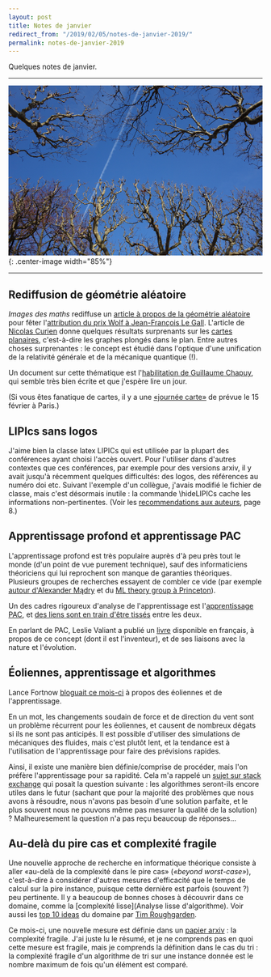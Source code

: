 ```yaml
---
layout: post
title: Notes de janvier
redirect_from: "/2019/02/05/notes-de-janvier-2019/"
permalink: notes-de-janvier-2019
---
```


Quelques notes de janvier.

---

![](assets/ciel.png){: .center-image width="85%"}

---

## Rediffusion de géométrie aléatoire

*Images des maths* rediffuse un 
[article à propos de la géométrie aléatoire](http://images.math.cnrs.fr/A-quoi-ressemble-un-planisphere-vraiment-aleatoire.html)
pour fêter l'[attribution du prix Wolf à Jean-François Le Gall](http://www.actu.u-psud.fr/fr/recherche/actualites-2019/jean-francois-le-gall-laureat-du-prix-wolf-de-mathematiques.html). 
L'article de [Nicolas Curien](https://www.math.u-psud.fr/~curien/)
donne quelques résultats surprenants sur les [cartes planaires](https://fr.wikipedia.org/wiki/Carte_combinatoire),
c'est-à-dire les graphes plongés dans le plan. 
Entre autres choses surprenantes :
le concept est étudié dans l'optique d'une unification de la relativité générale 
et de la mécanique quantique (!). 

Un document sur cette thématique est 
l'[habilitation de Guillaume Chapuy](https://www.irif.fr/~chapuy/chapuyHabilitationWeb.pdf),
qui semble très bien écrite et que j'espère lire un jour.

(Si vous êtes fanatique de cartes, il y a une 
[«journée carte»](http://cartaplus.math.cnrs.fr/JourneesCartes/) 
de prévue le 15 février à Paris.)

## LIPIcs sans logos

J'aime bien la classe latex LIPICs qui est utilisée par la plupart des 
conférences ayant choisi l'accès ouvert. 
Pour l'utiliser dans d'autres contextes 
que ces conférences, par exemple pour des versions arxiv, il y avait jusqu'à 
récemment quelques difficultés: des logos, des références au numéro doi etc. 
Suivant l'exemple d'un collègue, j'avais modifié le fichier de classe, mais 
c'est désormais inutile : la commande \hideLIPICs cache les informations 
non-pertinentes. (Voir les
[recommendations aux auteurs](http://drops.dagstuhl.de/styles/lipics-v2019/lipics-v2019-authors/lipics-v2019-authors-guidelines.pdf), 
page 8.)

## Apprentissage profond et apprentissage PAC

L'apprentissage profond est très populaire auprès d'à peu près tout le monde 
(d'un point de vue purement technique), sauf des informaticiens théoriciens qui 
lui reprochent son manque de garanties théoriques. 
Plusieurs groupes de recherches essayent de combler ce vide (par exemple 
[autour d'Alexander Mądry](http://people.csail.mit.edu/madry/lab/)
et du [ML theory group à Princeton](http://mltheory.cs.princeton.edu/)). 

Un des cadres rigoureux d'analyse de l'apprentissage est 
l'[apprentissage PAC](https://fr.wikipedia.org/wiki/Apprentissage_PAC), et 
[des liens sont en train d'être tissés](https://theorydish.blog/2019/01/04/on-pac-analysis-and-deep-neural-networks/) 
entre les deux.

En parlant de PAC, Leslie Valiant a publié un [livre](http://www.probablyapproximatelycorrect.com/)
disponible en français, à propos de ce concept (dont il est l'inventeur), et de 
ses liaisons avec la nature et l'évolution.

## Éoliennes, apprentissage et algorithmes

Lance Fortnow [bloguait ce mois-ci](https://blog.computationalcomplexity.org/2019/01/machine-learning-and-wind-turbines.html)
à propos des éoliennes et de l'apprentissage. 

En un mot, les changements soudain de force et de direction du vent sont un 
problème récurrent pour les éoliennes, et causent de nombreux dégats si ils ne 
sont pas anticipés. Il est possible d'utiliser des simulations de mécaniques des 
fluides, mais c'est plutôt lent, et la tendance est à l'utilisation de 
l'apprentissage pour faire des prévisions rapides. 

Ainsi, il existe une manière bien définie/comprise de procéder, mais l'on 
préfère l'apprentissage pour sa rapidité. Cela m'a rappelé un 
[sujet sur stack exchange](https://cstheory.stackexchange.com/questions/38095/if-machine-learning-techniques-keep-improving-whats-the-role-of-algorithmics-i)
qui posait la question suivante : les algorithmes seront-ils encore utiles dans 
le futur (sachant que pour la majorité des problèmes que nous avons à résoudre, 
nous n'avons pas besoin d'une solution parfaite, et le plus souvent nous ne 
pouvons même pas mesurer la qualité de la solution) ? 
Malheuresement la question n'a pas reçu beaucoup de réponses... 

## Au-delà du pire cas et complexité fragile

Une nouvelle approche de recherche en informatique théorique consiste à aller 
«au-delà de la complexité dans le pire cas» (*«beyond worst-case»*), 
c'est-à-dire à considérer d'autres mesures d'efficacité que le temps de calcul 
sur la pire instance, puisque cette dernière est parfois (souvent ?) peu 
pertinente. Il y a beaucoup de bonnes choses à découvrir dans ce domaine, comme 
la [complexité lisse](Analyse lisse d'algorithme). Voir aussi les
[top 10 ideas](http://timroughgarden.org/f14/l/top10.pdf) du domaine par 
[Tim Roughgarden](http://timroughgarden.org/).

Ce mois-ci, une nouvelle mesure est définie dans un 
[papier arxiv](https://export.arxiv.org/abs/1901.02857) : la
 complexité fragile. J'ai juste lu le résumé, et je ne comprends pas en quoi 
cette mesure est fragile, mais je comprends la définition dans le cas du tri : 
la complexité fragile d'un algorithme de tri sur une instance donnée est le 
nombre maximum de fois qu'un élément est comparé. 


